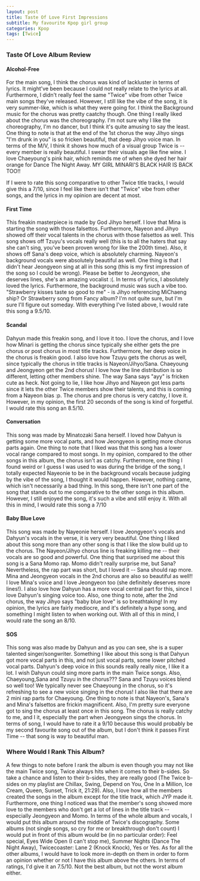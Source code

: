 ```yaml
---
layout: post
title: Taste Of Love First Impressions
subtitle: My favourite Kpop girl group 
categories: Kpop
tags: [Twice]
---
```

<head>
<!-- Global site tag (gtag.js) - Google Analytics -->
<script async src="https://www.googletagmanager.com/gtag/js?id=G-W6ERL4MJ0J"></script>
<script>
    window.dataLayer = window.dataLayer || [];
    function gtag() { dataLayer.push(arguments); }
    gtag('js', new Date());

    gtag('config', 'G-W6ERL4MJ0J');
</script>
</head>
 
### Taste Of Love Album Review 
 
#### Alcohol-Free
For the main song, I think the chorus was kind of lackluster in terms of lyrics. It might've been because I could not really relate to the lyrics at all. Furthermore, I didn't really feel the same "Twice" vibe from other Twice main songs they've released. However, I still like the vibe of the song, it is very summer-like, which is what they were going for. I think the Background music for the chorus was pretty caatchy though. One thing I really liked about the chorus was the choreography. I'm not sure why I like the choreography, I'm no dancer, but I think it's quite amusing to say the least. One thing to note is that at the end of the 1st chorus the way Jihyo sings "I'm drunk in you" is so fricken beautiful, that deep Jihyo voice man. In terms of the M/V, I think it shows how much of a visual group Twice is -- every member is really beautiful. I swear their visuals age like fine wine. I love Chaeyoung's pink hair, which reminds me of when she dyed her hair orange for Dance The Night Away. MY GIRL MINARI'S BLACK HAIR IS BACK TOO!! 
 
If I were to rate this song comparative to other Twice title tracks, I would give this a 7/10, since I feel like there isn't that "Twice" vibe from other songs, and the lyrics in my opinion are decent at most. 
 
#### First Time
This freakin masterpiece is made by God Jihyo herself. I love that Mina is starting the song with those falsettos. Furthermore, Nayeon and Jihyo showed off their vocal talents in the chorus with those falsettos as well. This song shows off Tzuyu's vocals really well (this is to all the haters that say she can't sing, you've been proven wrong for like the 200th time). Also, it shows off Sana's deep voice, which is absolutely charming. Nayeon's background vocals were absolutely beautiful as well. One thing is that I didn't hear Jeongyeon sing at all in this song (this is my first impression of the song so I could be wrong). Please be better to Jeongyeon, she deserves lines, she's an amazing vocalist :(. In terms of lyrics, I absolutely loved the lyrics. Furthermore, the background music was such a vibe too. "Strawberry kisses taste so good to me" - is Jihyo referencing MiChaeng ship? Or Strawberry song from Fancy album? I'm not quite sure, but I'm sure I'll figure out someday. With everything I've listed above, I would rate this song a 9.5/10. 
 
#### Scandal
Dahyun made this freakin song, and I love it too. I love the chorus, and I love how Minari is getting the chorus since typically she either gets the pre chorus or post chorus in most title tracks. Furthermore, her deep voice in the chorus is freakin good. I also love how Tzuyu gets the chorus as well, since typically the chorus in title tracks is Nayeon/Jihyo/Sana. Chaeyoung and Jeongyeon get the 2nd chorus! I love how the line distribution is so different, letting other members shine. The way Sana says "ayy" is fricken cute as heck. Not going to lie, I like how Jihyo and Nayeon got less parts since it lets the other Twice members show their talents, and this is coming from a Nayeon bias :p. The chorus and pre chorus is very catchy, I love it. However, in my opinion, the first 20 seconds of the song is kind of forgetful. I would rate this song an 8.5/10. 
 
#### Conversation
This song was made by Minatozaki Sana herself. I loved how Dahyun is getting some more vocal parts, and how Jeongyeon is getting more chorus parts again. One thing to note that I liked was that this song has a lower vocal range compared to most songs. In my opinion, compared to the other songs in this album, the chorus isn't as catchy. Furthermore, one thing I found weird or I guess I was used to was during the bridge of the song, I totally expected Nayeonie to be in the background vocals because judging by the vibe of the song, I thought it would happen. However, nothing came, which isn't necessarily a bad thing. In this song, there isn't one part of the song that stands out to me comparative to the other songs in this album. However, I still enjoyed the song, it's such a vibe and still enjoy it. With all this in mind, I would rate this song a 7/10
 
#### Baby Blue Love
This song was made by Nayeonie herself. I love Jeongyeon's vocals and Dahyun's vocals in the verse, it is very very beautiful. One thing I liked about this song more than any other song is that I like the slow build up to the chorus. The Nayeon/Jihyo chorus line is freaking killing me -- their vocals are so good and powerful. One thing that surprised me about this song is a Sana Momo rap. Momo didn't really surprise me, but Sana? Nevertheless, the rap part was short, but I loved it -- Sana should rap more. Mina and Jeongyeon vocals in the 2nd chorus are also so beautiful as well!! I love Mina's voice and I love Jeongyeon too (she definitely deserves more lines!). I also love how Dahyun has a more vocal central part for this, since I love Dahyun's singing voice too. Also, one thing to note, after the 2nd chorus, the way Jihyo says "baby blue love" is so breathtaking! In my opinion, the lyrics are fairly mediocre, and it's definitely a hype song, and something I might listen to when working out. With all of this in mind, I would rate the song an 8/10. 
 
#### SOS
This song was also made by Dahyun and as you can see, she is a super talented singer/songwriter. Something I like about this song is that Dahyun got more vocal parts in this, and not just vocal parts, some lower pitched vocal parts. Dahyun's deep voice in this sounds really really nice, I like it a lot. I wish Dahyun could sing more parts in the main Twice songs. Also, Chaeyoung,Sana and Tzuyu in the chorus??? Sana and Tzuyu voices blend so well too! We typically never see Chaeyoung in the chorus, so it's refreshing to see a new voice singing in the chorus! I also like that there are 2 mini rap parts for Chaeyoung. One thing to note is that Nayeon's, Sana's and Mina's falsettos are frickin magnificent. Also, I'm pretty sure everyone got to sing the chorus at least once in this song. The chorus is really catchy to me, and I it, especially the part when Jeongyeon sings the chorus. In terms of song, I would have to rate it a 9/10 because this would probably be my second favourite song out of the album, but I don't think it passes First Time -- that song is way to beautiful man.  
 
### Where Would I Rank This Album? 
A few things to note before I rank the album is even though you may not like the main Twice song, Twice always hits when it comes to their b-sides. So take a chance and listen to their b-sides, they are really good (The Twice b-sides on my playlist are Chillax, Swing, Depend on You, One In a Million, Ice Cream, Queen, Sunset, Trick it, 21:29). Also, I love how all the members created the songs in the album except for the title track, which JYP made it. Furthermore, one thing I noticed was that the member's song showed more love to the members who don't get a lot of lines in the title track -- especially Jeongyeon and Momo. In terms of the whole album and vocals, I would put this album around the middle of Twice's discography. Some albums (not single songs, so cry for me or breakthrough don't count) I would put in front of this album would be (in no particular order): Feel special, Eyes Wide Open (I can't stop me), Summer Nights (Dance The Night Away), Twicecoaster: Lane 2 (Knock Knock), Yes or Yes. As for all the other albums, I would have to look more in-depth on them in order to form an opinion whether or not I have this album above the others. In terms of ratings, I'd give it an 7.5/10. Not the best album, but not the worst album either. 
 

